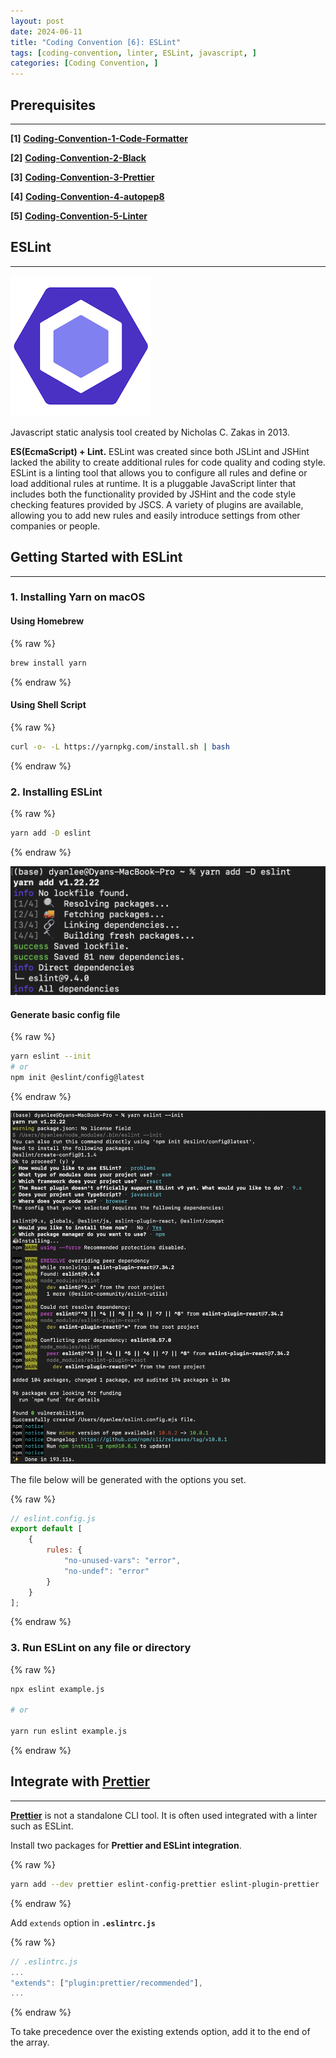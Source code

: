 ```yaml
---
layout: post
date: 2024-06-11
title: "Coding Convention [6]: ESLint"
tags: [coding-convention, linter, ESLint, javascript, ]
categories: [Coding Convention, ]
---
```




## Prerequisites


---


**[1]** [**Coding-Convention-1-Code-Formatter**](https://rebedy.github.io/posts/Coding-Convention-1-Code-Formatter/)


**[2]** [**Coding-Convention-2-Black**](https://rebedy.github.io/posts/Coding-Convention-2-Black/)


**[3]** [**Coding-Convention-3-Prettier**](https://rebedy.github.io/posts/Coding-Convention-3-Prettier/)


**[4]** [**Coding-Convention-4-autopep8**](https://rebedy.github.io/posts/Coding-Convention-4-autopep8/)


**[5]** [**Coding-Convention-5-Linter**](https://rebedy.github.io/posts/Coding-Convention-5-Linter/)



## ESLint


---


![0](/assets/img/2024-06-11-Coding-Convention-[6]:-ESLint.md/0.png)


Javascript static analysis tool created by Nicholas C. Zakas in 2013.


**ES(EcmaScript) + Lint.** ESLint was created since both JSLint and JSHint lacked the ability to create additional rules for code quality and coding style. ESLint is a linting tool that allows you to configure all rules and define or load additional rules at runtime. It is a pluggable JavaScript linter that includes both the functionality provided by JSHint and the code style checking features provided by JSCS. A variety of plugins are available, allowing you to add new rules and easily introduce settings from other companies or people.



## **Getting Started with ESLint**


---



### **1. Installing Yarn on macOS**



#### Using Homebrew



{% raw %}
```bash
brew install yarn
```
{% endraw %}




#### **Using Shell Script**



{% raw %}
```bash
curl -o- -L https://yarnpkg.com/install.sh | bash
```
{% endraw %}




### 2. Installing ESLint



{% raw %}
```bash
yarn add -D eslint
```
{% endraw %}



![1](/assets/img/2024-06-11-Coding-Convention-[6]:-ESLint.md/1.png)



#### Generate basic config file



{% raw %}
```bash
yarn eslint --init
# or
npm init @eslint/config@latest
```
{% endraw %}



![2](/assets/img/2024-06-11-Coding-Convention-[6]:-ESLint.md/2.png)


The file below will be generated with the options you set.



{% raw %}
```javascript
// eslint.config.js
export default [
    {
        rules: {
            "no-unused-vars": "error",
            "no-undef": "error"
        }
    }
];
```
{% endraw %}




### 3. Run ESLint on any file or directory



{% raw %}
```bash
npx eslint example.js

# or

yarn run eslint example.js
```
{% endraw %}




## **Integrate with** [**Prettier**](https://rebedy.github.io/posts/Coding-Convention-3-Prettier/)


---


[**Prettier**](https://rebedy.github.io/posts/Coding-Convention-3-Prettier/) is not a standalone CLI tool. It is often used integrated with a linter such as ESLint.


Install two packages for **Prettier and ESLint integration**.



{% raw %}
```bash
yarn add --dev prettier eslint-config-prettier eslint-plugin-prettier
```
{% endraw %}



Add `extends` option in **`.eslintrc.js`**



{% raw %}
```javascript
// .eslintrc.js
...
"extends": ["plugin:prettier/recommended"],
...
```
{% endraw %}



To take precedence over the existing extends option, add it to the end of the array.

